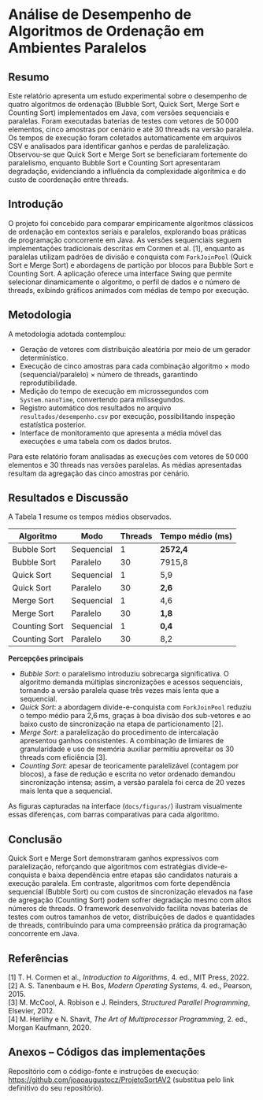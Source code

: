 # Análise de Desempenho de Algoritmos de Ordenação em Ambientes Paralelos

## Resumo
Este relatório apresenta um estudo experimental sobre o desempenho de quatro algoritmos de ordenação (Bubble Sort, Quick Sort, Merge Sort e Counting Sort) implementados em Java, com versões sequenciais e paralelas. Foram executadas baterias de testes com vetores de 50 000 elementos, cinco amostras por cenário e até 30 threads na versão paralela. Os tempos de execução foram coletados automaticamente em arquivos CSV e analisados para identificar ganhos e perdas de paralelização. Observou-se que Quick Sort e Merge Sort se beneficiaram fortemente do paralelismo, enquanto Bubble Sort e Counting Sort apresentaram degradação, evidenciando a influência da complexidade algorítmica e do custo de coordenação entre threads.

## Introdução
O projeto foi concebido para comparar empiricamente algoritmos clássicos de ordenação em contextos seriais e paralelos, explorando boas práticas de programação concorrente em Java. As versões sequenciais seguem implementações tradicionais descritas em Cormen et al. \[1], enquanto as paralelas utilizam padrões de divisão e conquista com `ForkJoinPool` (Quick Sort e Merge Sort) e abordagens de partição por blocos para Bubble Sort e Counting Sort. A aplicação oferece uma interface Swing que permite selecionar dinamicamente o algoritmo, o perfil de dados e o número de threads, exibindo gráficos animados com médias de tempo por execução.

## Metodologia
A metodologia adotada contemplou:
- Geração de vetores com distribuição aleatória por meio de um gerador determinístico.
- Execução de cinco amostras para cada combinação algoritmo × modo (sequencial/paralelo) × número de threads, garantindo reprodutibilidade.
- Medição do tempo de execução em microssegundos com `System.nanoTime`, convertendo para milissegundos.
- Registro automático dos resultados no arquivo `resultados/desempenho.csv` por execução, possibilitando inspeção estatística posterior.
- Interface de monitoramento que apresenta a média móvel das execuções e uma tabela com os dados brutos.

Para este relatório foram analisadas as execuções com vetores de 50 000 elementos e 30 threads nas versões paralelas. As médias apresentadas resultam da agregação das cinco amostras por cenário.

## Resultados e Discussão
A Tabela 1 resume os tempos médios observados.

| Algoritmo       | Modo        | Threads | Tempo médio (ms) |
|-----------------|-------------|---------|------------------|
| Bubble Sort     | Sequencial  | 1       | **2572,4**       |
| Bubble Sort     | Paralelo    | 30      | 7915,8           |
| Quick Sort      | Sequencial  | 1       | 5,9              |
| Quick Sort      | Paralelo    | 30      | **2,6**          |
| Merge Sort      | Sequencial  | 1       | 4,6              |
| Merge Sort      | Paralelo    | 30      | **1,8**          |
| Counting Sort   | Sequencial  | 1       | **0,4**          |
| Counting Sort   | Paralelo    | 30      | 8,2              |

**Percepções principais**

- *Bubble Sort*: o paralelismo introduziu sobrecarga significativa. O algoritmo demanda múltiplas sincronizações e acessos sequenciais, tornando a versão paralela quase três vezes mais lenta que a sequencial.
- *Quick Sort*: a abordagem divide-e-conquista com `ForkJoinPool` reduziu o tempo médio para 2,6 ms, graças à boa divisão dos sub-vetores e ao baixo custo de sincronização na etapa de particionamento \[2].
- *Merge Sort*: a paralelização do procedimento de intercalação apresentou ganhos consistentes. A combinação de limiares de granularidade e uso de memória auxiliar permitiu aproveitar os 30 threads com eficiência \[3].
- *Counting Sort*: apesar de teoricamente paralelizável (contagem por blocos), a fase de redução e escrita no vetor ordenado demandou sincronização intensa; assim, a versão paralela foi cerca de 20 vezes mais lenta que a sequencial.

As figuras capturadas na interface (`docs/figuras/`) ilustram visualmente essas diferenças, com barras comparativas para cada algoritmo.

## Conclusão
Quick Sort e Merge Sort demonstraram ganhos expressivos com paralelização, reforçando que algoritmos com estratégias divide-e-conquista e baixa dependência entre etapas são candidatos naturais a execução paralela. Em contraste, algoritmos com forte dependência sequencial (Bubble Sort) ou com custos de sincronização elevados na fase de agregação (Counting Sort) podem sofrer degradação mesmo com altos números de threads. O framework desenvolvido facilita novas baterias de testes com outros tamanhos de vetor, distribuições de dados e quantidades de threads, contribuindo para uma compreensão prática da programação concorrente em Java.

## Referências
\[1] T. H. Cormen et al., *Introduction to Algorithms*, 4. ed., MIT Press, 2022.  
\[2] A. S. Tanenbaum e H. Bos, *Modern Operating Systems*, 4. ed., Pearson, 2015.  
\[3] M. McCool, A. Robison e J. Reinders, *Structured Parallel Programming*, Elsevier, 2012.  
\[4] M. Herlihy e N. Shavit, *The Art of Multiprocessor Programming*, 2. ed., Morgan Kaufmann, 2020.

## Anexos – Códigos das implementações
Repositório com o código-fonte e instruções de execução: <https://github.com/joaoaugustocz/ProjetoSortAV2> (substitua pelo link definitivo do seu repositório).

